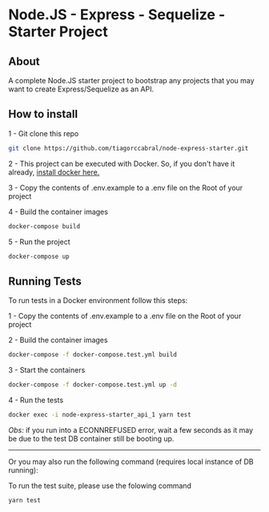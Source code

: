 # Node.JS - Express - Sequelize - Starter Project

## About

A complete Node.JS starter project to bootstrap any projects that you may want to create Express/Sequelize as an API.

## How to install

1 - Git clone this repo

```bash
git clone https://github.com/tiagorccabral/node-express-starter.git
```

2 - This project can be executed with Docker.
So, if you don't have it already, [install docker here.](https://www.docker.com/get-started)

3 - Copy the contents of .env.example to a .env file on the Root of your project

4 - Build the container images

```bash
docker-compose build
```

5 - Run the project

```bash
docker-compose up
```

## Running Tests

To run tests in a Docker environment follow this steps:

1 - Copy the contents of .env.example to a .env file on the Root of your project

2 - Build the container images

```bash
docker-compose -f docker-compose.test.yml build
```

3 - Start the containers

```bash
docker-compose -f docker-compose.test.yml up -d
```

4 - Run the tests

```bash
docker exec -i node-express-starter_api_1 yarn test
```

_Obs:_ if you run into a ECONNREFUSED error, wait a few seconds as it may be due to the test DB container still be booting up.

---

Or you may also run the following command (requires local instance of DB running):

To run the test suite, please use the folowing command

```bash
yarn test
```
